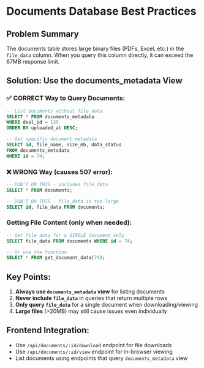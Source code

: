 # Documents Database Best Practices

## Problem Summary
The documents table stores large binary files (PDFs, Excel, etc.) in the `file_data` column. When you query this column directly, it can exceed the 67MB response limit.

## Solution: Use the documents_metadata View

### ✅ CORRECT Way to Query Documents:
```sql
-- List documents without file_data
SELECT * FROM documents_metadata 
WHERE deal_id = 139
ORDER BY uploaded_at DESC;

-- Get specific document metadata
SELECT id, file_name, size_mb, data_status 
FROM documents_metadata
WHERE id = 74;
```

### ❌ WRONG Way (causes 507 error):
```sql
-- DON'T DO THIS - includes file_data
SELECT * FROM documents;

-- DON'T DO THIS - file_data is too large
SELECT id, file_data FROM documents;
```

### Getting File Content (only when needed):
```sql
-- Get file data for a SINGLE document only
SELECT file_data FROM documents WHERE id = 74;

-- Or use the function
SELECT * FROM get_document_data(74);
```

## Key Points:
1. **Always use `documents_metadata` view** for listing documents
2. **Never include `file_data`** in queries that return multiple rows
3. **Only query `file_data`** for a single document when downloading/viewing
4. **Large files** (>20MB) may still cause issues even individually

## Frontend Integration:
- Use `/api/documents/:id/download` endpoint for file downloads
- Use `/api/documents/:id/view` endpoint for in-browser viewing
- List documents using endpoints that query `documents_metadata` view